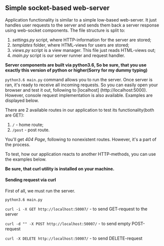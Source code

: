 ## Simple socket-based web-server
Application functionality is similar to a simple low-based web-server. It just handles user requests to the server and sends them back a server response
using web-socket components. The file structure is split to:
 1. _settings.py_ script, where HTTP-information for the server are stored;
 2. _templates_ folder, where HTML-views for users are stored;
 3. _views.py_ script is a view manager. This file just reads HTML-views out;
 4. _main.py_ script is our server runner and request handler.
 
**Server components are built via python3.6, So be sure, that you use exactly this version of python or higher(Sorry for my dummy typing)**

`python3.6 main.py` command allows you to run the server. Once server is ran, it's ready to receive all incoming requests.
So you can easily open your browser and test it out, following to [localhost] (http://localhost:5000). However, console request implementation is
also available. Examples are displayed below.

There are 2 available routes in our application to test its functionality(both are GET):
1. `/` - home route;
2. `/post` - post route.

You'll get *404 Page*, following to nonexistent routes. However, it's a part of the process.

To test, how our application reacts to another HTTP-methods, you can use the examples below.

**Be sure, that curl utility is installed on your machine.**

#### Sending request via curl
First of all, we must run the server.

`python3.6 main.py`

`curl -i -X GET http://localhost:50007/` - to send GET-request to the server

`curl -d "" -X POST http://localhost:50007/` - to send empty POST-request

`curl -X DELETE http://localhost:50007/` - to send DELETE-request


